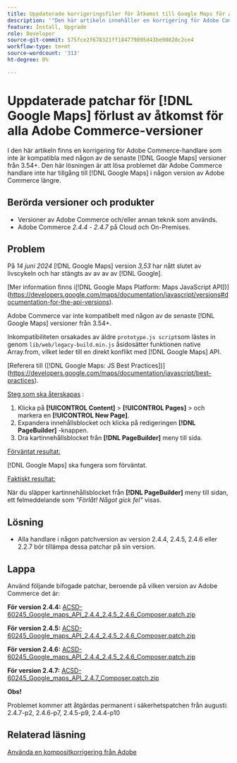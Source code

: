 ```yaml
---
title: Uppdaterade korrigeringsfiler för åtkomst till Google Maps för alla Adobe Commerce-versioner
description: '"Den här artikeln innehåller en korrigering för Adobe Commerce-handlare som inte är kompatibla med någon av de senaste [!DNL Google Maps] versioner från 3.54+.'''
feature: Install, Upgrade
role: Developer
source-git-commit: 575fce2f678321ff184779895d43be90828c2ce4
workflow-type: tm+mt
source-wordcount: '313'
ht-degree: 0%

---
```


# Uppdaterade patchar för [!DNL Google Maps] förlust av åtkomst för alla Adobe Commerce-versioner

I den här artikeln finns en korrigering för Adobe Commerce-handlare som inte är kompatibla med någon av de senaste [!DNL Google Maps] versioner från 3.54+. Den här lösningen är att lösa problemet där Adobe Commerce handlare inte har tillgång till [!DNL Google Maps] i någon version av Adobe Commerce längre.

## Berörda versioner och produkter

* Versioner av Adobe Commerce och/eller annan teknik som används.
* Adobe Commerce *2.4.4* - *2.4.7* på Cloud och On-Premises.

## Problem

På *14 juni 2024* [!DNL Google Maps] version *3,53* har nått slutet av livscykeln och har stängts av av av av [!DNL Google].

[Mer information finns i[!DNL Google Maps Platform: Maps JavaScript API])] (https://developers.google.com/maps/documentation/javascript/versions#documentation-for-the-api-versions).

Adobe Commerce var inte kompatibelt med någon av de senaste [!DNL  Google Maps] versioner från 3.54+.

Inkompatibiliteten orsakades av äldre `prototype.js script`som lästes in genom `lib/web/legacy-build.min.js` åsidosätter funktionen native Array.from, vilket leder till en direkt konflikt med [!DNL  Google Maps] API.

[Referera till ([!DNL Google Maps: JS Best Practices])] (https://developers.google.com/maps/documentation/javascript/best-practices).

<u>Steg som ska återskapas</u> :

1. Klicka på **[!UICONTROL Content]** > **[!UICONTROL Pages]** > och markera en **[!UICONTROL New Page]**.
1. Expandera innehållsblocket och klicka på redigeringen **[!DNL PageBuilder]** -knappen.
1. Dra kartinnehållsblocket från **[!DNL PageBuilder]** meny till sida.

<u>Förväntat resultat:</u>

[!DNL Google Maps] ska fungera som förväntat.

<u> Faktiskt resultat:</u>

När du släpper kartinnehållsblocket från **[!DNL PageBuilder]** meny till sidan, ett felmeddelande som *&quot;Förlåt! Något gick fel&quot;* visas.

## Lösning

* Alla handlare i någon patchversion av version 2.4.4, 2.4.5, 2.4.6 eller 2.2.7 bör tillämpa dessa patchar på sin version.

## Lappa

Använd följande bifogade patchar, beroende på vilken version av Adobe Commerce det är:

**För version 2.4.4:**
[ACSD-60245_Google_maps_API_2.4.4_2.4.5_2.4.6_Composer.patch.zip](assets/ACSD-60245_Google_maps_API_2.4.4_2.4.5_2.4.6_composer.patch.zip)

**För version 2.4.5:**
[ACSD-60245_Google_maps_API_2.4.4_2.4.5_2.4.6_Composer.patch.zip](assets/ACSD-60245_Google_maps_API_2.4.4_2.4.5_2.4.6_composer.patch.zip)

**För version 2.4.6:**
[ACSD-60245_Google_maps_API_2.4.4_2.4.5_2.4.6_Composer.patch.zip](assets/ACSD-60245_Google_maps_API_2.4.4_2.4.5_2.4.6_composer.patch.zip)

**För version 2.4.7:**
[ACSD-60245_Google_maps_API_2.4.7_Composer.patch.zip](assets/ACSD-60245_Google_maps_API_2.4.7_composer.patch.zip)

**Obs!**

Problemet kommer att åtgärdas permanent i säkerhetspatchen från augusti: 2.4.7-p2, 2.4.6-p7, 2.4.5-p9, 2.4.4-p10

## Relaterad läsning

[Använda en kompositkorrigering från Adobe](https://experienceleague.adobe.com/en/docs/commerce-knowledge-base/kb/how-to/how-to-apply-a-composer-patch-provided-by-magento)